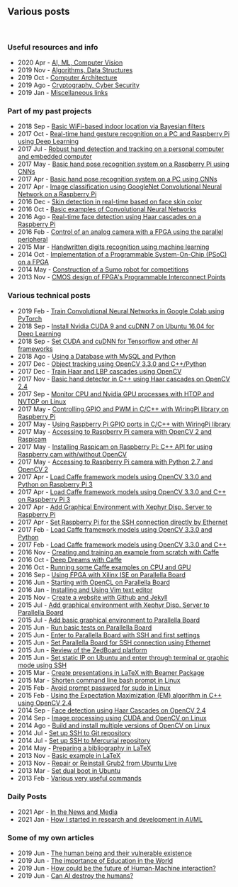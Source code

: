 <h2>Various posts</h2>
<br/>
<!-- ----------------------------------------------------------------------------------------------- -->
<!-- ----------------------------------------------------------------------------------------------- -->
<h3>Useful resources and info</h3>
<ul>
<li>2020 Apr - <a href="/posts/information/2020-04_artificial-intelligence/page.html">AI, ML, Computer Vision</a></li>
<li>2019 Nov - <a href="/posts/information/2019-11_algorithms/page.html">Algorithms, Data Structures</a></li>
<li>2019 Oct - <a href="/posts/information/2019-10_computer-architecture/page.html">Computer Architecture</a></li>
<li>2019 Ago - <a href="/posts/information/2019-08_cryptography/page.html">Cryptography, Cyber Security</a></li>
<li>2019 Jan - <a href="/posts/information/2019-01_others/page.html">Miscellaneous links</a></li>
</ul>
<!-- ----------------------------------------------------------------------------------------------- -->
<!-- ----------------------------------------------------------------------------------------------- -->
<h3>Part of my past projects</h3>
<ul>
<li>2018 Sep - <a href="/posts/projects/2018-09_basic-wifi-based-indoor-location-via-bayesian-filters/page.html">Basic WiFi-based indoor location via Bayesian filters</a></li>
<li>2017 Oct - <a href="/posts/projects/2017-10_real-time-hand-gesture-recognition-on-a-pc-and-raspberry-pi-using-deep-learning/page.html">Real-time hand gesture recognition on a PC and Raspberry Pi using Deep Learning</a></li>
<li>2017 Jul - <a href="/posts/projects/2017-07_robust-hand-detection-and-tracking-on-a-personal-computer-and-embedded-computer/page.html">Robust hand detection and tracking on a personal computer and embedded computer</a></li>
<li>2017 May - <a href="/posts/projects/2017-05_basic-hand-pose-recognition-system-on-a-raspberry-pi-using-cnns/page.html">Basic hand pose recognition system on a Raspberry Pi using CNNs</a></li>
<li>2017 Apr - <a href="/posts/projects/2017-04_basic-hand-pose-recognition-system-on-a-pc-using-cnns/page.html">Basic hand pose recognition system on a PC using CNNs</a></li>
<li>2017 Apr - <a href="/posts/projects/2017-04_image-classification-using-googlenet-convolutional-neural-network-on-a-raspberry-pi/page.html">Image classification using GoogleNet Convolutional Neural Network on a Raspberry Pi</a></li>
<li>2016 Dec - <a href="/posts/projects/2016-12_skin-detection-in-real-time-based-on-face-skin-color/page.html">Skin detection in real-time based on face skin color</a></li>
<li>2016 Oct - <a href="/posts/projects/2016-10_basic-examples-of-convolutional-neural-networks/page.html">Basic examples of Convolutional Neural Networks</a></li>
<li>2016 Ago - <a href="/posts/projects/2016-08_real-time-face-detection-using-haar-cascades-on-a-raspberry-pi/page.html">Real-time face detection using Haar cascades on a Raspberry Pi</a></li>
<li>2016 Feb - <a href="/posts/projects/2016-02_control-of-an-analog-camera-with-a-fpga-using-the-parallel-peripheral/page.html">Control of an analog camera with a FPGA using the parallel peripheral</a></li>
<li>2015 Mar - <a href="/posts/projects/2015-03_handwritten-digits-recognition-using-machine-learning/page.html">Handwritten digits recognition using machine learning</a></li>
<li>2014 Oct - <a href="/posts/projects/2014-10_implementation-of-a-programmable-system-on-chip-on-a-fpga/page.html">Implementation of a Programmable System-On-Chip (PSoC) on a FPGA</a></li>
<li>2014 May - <a href="/posts/projects/2014-05_construction-of-a-robot-sumo-for-competitions/page.html">Construction of a Sumo robot for competitions</a></li>
<li>2013 Nov - <a href="/posts/projects/2013-11_cmos-design-of-fpgas-programmable-interconnect-points/page.html">CMOS design of FPGA's Programmable Interconnect Points</a></li>
</ul>
<!-- ----------------------------------------------------------------------------------------------- -->
<!-- ----------------------------------------------------------------------------------------------- -->
<h3>Various technical posts</h3>
<ul>
<li>2019 Feb - <a href="/posts/technical/2019-02_train_convolutional_neural_networks_in_google_colab_using_pytorch/page.html">Train Convolutional Neural Networks in Google Colab using PyTorch</a></li>
<li>2018 Sep - <a href="/posts/technical/2018-09_install_cuda_9_and_cudnn_7_on_ubuntu_16_for_deep_learning/page.html">Install Nvidia CUDA 9 and cuDNN 7 on Ubuntu 16.04 for Deep Learning</a></li>
<li>2018 Sep - <a href="/posts/technical/2018-09_set_cuda_cudnn_for_tensorflow_and_other_ai_frameworks/page.html">Set CUDA and cuDNN for Tensorflow and other AI frameworks</a></li>
<li>2018 Ago - <a href="/posts/technical/2018-08_using_a_database_with_mysql_and_python/page.html">Using a Database with MySQL and Python</a></li>
<li>2017 Dec - <a href="/posts/technical/2017-12_object_tracking_using_opencv_3-3-0_and_cpp_pyhon/page.html">Object tracking using OpenCV 3.3.0 and C++/Python</a></li>
<li>2017 Dec - <a href="/posts/technical/2017-12_train_haar_and_lbp_cascades_using_opencv/page.html">Train Haar and LBP cascades using OpenCV</a></li>
<li>2017 Nov - <a href="/posts/technical/2017-11_basic_hand_detector_in_cpp_using_haar_cascades_on_opencv_2-4/page.html">Basic hand detector in C++ using Haar cascades on OpenCV 2.4</a></li>
<li>2017 Sep - <a href="/posts/technical/2017-09_monitor_cpu_and_nvidia_gpu_processes_with_htop_and_nvtop_on_linux/page.html"> Monitor CPU and Nvidia GPU processes with HTOP and NVTOP on Linux</a></li>
<li>2017 May - <a href="/posts/technical/2017-05_controlling_gpio_and_pwm_in_c_cpp_with_wiringpi_library_on_raspberry_pi/page.html">Controlling GPIO and PWM in C/C++ with WiringPi library on Raspberry Pi</a></li>
<li>2017 May - <a href="/posts/technical/2017-05_using_raspberry_pi_gpio_ports_in_c_cpp_with_wiringpi_library/page.html">Using Raspberry Pi GPIO ports in C/C++ with WiringPi library</a></li>
<li>2017 May - <a href="/posts/technical/2017-05_accessing_to_raspberry_pi_camera_with_opencv2_and_raspicam/page.html">Accessing to Raspberry Pi camera with OpenCV 2 and Raspicam</a></li>
<li>2017 May - <a href="/posts/technical/2017-05_installing_raspicam_on_raspberry_pi/page.html">Installing Raspicam on Raspberry Pi: C++ API for using Raspberry cam with/without OpenCV</a></li>
<li>2017 May - <a href="/posts/technical/2017-05_accessing_to_raspberry_pi_camera_with_python2-7_and_opencv2/page.html">Accessing to Raspberry Pi camera with Python 2.7 and OpenCV 2</a></li>
<li>2017 Apr - <a href="/posts/technical/2017-04_load_caffe_framework_models_using_opencv_3-3-0_and_python_on_raspberry_pi_3/page.html">Load Caffe framework models using OpenCV 3.3.0 and Python on Raspberry Pi 3</a></li>
<li>2017 Apr - <a href="/posts/technical/2017-04_load_caffe_framework_models_using_opencv_3-3-0_and_c++_on_raspberry_pi_3/page.html">Load Caffe framework models using OpenCV 3.3.0 and C++ on Raspberry Pi 3</a></li>
<li>2017 Apr - <a href="/posts/technical/2017-04_add_graphical_environment_xephyr_to_raspberry_pi/page.html">Add Graphical Environment with Xephyr Disp. Server to Raspberry Pi</a></li>
<li>2017 Apr - <a href="/posts/technical/2017-04_set_raspberry_pi_for_the_SSH_connection_directly_by_ethernet/page.html">Set Raspberry Pi for the SSH connection directly by Ethernet</a></li>
<li>2017 Feb - <a href="/posts/technical/2017-02_load_caffe_framework_models_using_opencv_3-3-0_and_python/page.html">Load Caffe framework models using OpenCV 3.3.0 and Python</a></li>
<li>2017 Feb - <a href="/posts/technical/2017-02_load_caffe_framework_models_using_opencv_3-3-0_and_cpp/page.html">Load Caffe framework models using OpenCV 3.3.0 and C++</a></li>
<li>2016 Nov - <a href="/posts/technical/2016-11_creating_and_training_an_example_from_scratch_with_caffe/page.html"> Creating and training an example from scratch with Caffe</a></li>
<li>2016 Oct - <a href="/posts/technical/2016-10_deep-dreams_with_Caffe/page.html"> Deep Dreams with Caffe</a></li>
<li>2016 Oct - <a href="/posts/technical/2016-10_running_some_caffe_examples_on_CPU_and_GPU/page.html"> Running some Caffe examples on CPU and GPU</a></li>
<li>2016 Sep - <a href="/posts/technical/2016-09_using_fpga_with_xilinx_ise_on_parallella_board/page.html"> Using FPGA with Xilinx ISE on Parallella Board</a></li>
<li>2016 Jun - <a href="/posts/technical/2016-06_starting_with_opencl_on_parallella_board/page.html"> Starting with OpenCL on Parallella Board</a></li>
<li>2016 Jan - <a href="/posts/technical/2016-01_installing_and_using_vim_text_editor/page.html">Installing and Using Vim text editor</a></li>
<li>2015 Nov - <a href="/posts/technical/2015-11_create_a_website_with_github_and_jekyll/page.html">Create a website with Github and Jekyll</a></li>
<li>2015 Jul - <a href="/posts/technical/2015-07_add_graphical_environment_with_xephyr_to_parallella_board/page.html"> Add graphical environment with Xephyr Disp. Server to Parallella Board</a></li>
<li>2015 Jul - <a href="/posts/technical/2015-07_add_basic_graphical_environment_to_parallella_board/page.html"> Add basic graphical environment to Parallella Board</a></li>
<li>2015 Jun - <a href="/posts/technical/2015-06_run_basic_tests_on_parallella_board/page.html"> Run basic tests on Parallella Board</a></li>
<li>2015 Jun - <a href="/posts/technical/2015-06_enter_to_parallella_board_with_ssh_and_first_settings/page.html"> Enter to Parallella Board with SSH and first settings</a></li>
<li>2015 Jun - <a href="/posts/technical/2015-06_set_parallella_board_for_ssh_connection_using_ethernet/page.html"> Set Parallella Board for SSH connection using Ethernet</a></li>
<li>2015 Jun - <a href="/posts/technical/2015-06_review_of_the_zedboard_platform/page.html">Review of the ZedBoard platform</a></li>
<li>2015 Jun - <a href="/posts/technical/2015-06_set_static_ip_on_ubuntu_and_enter_through_terminal_or_graphic_mode_with_ssh/page.html">Set static IP on Ubuntu and enter through terminal or graphic mode using SSH</a></li>
<li>2015 Mar - <a href="/posts/technical/2015-03_create_presentations_in_latex_with_beamer_package/page.html">Create presentations in LaTeX with Beamer Package</a></li>
<li>2015 Mar - <a href="/posts/technical/2015-03_shorten_command_line_bash_prompt_in_linux/page.html">Shorten command line bash prompt in Linux</a></li>
<li>2015 Feb - <a href="/posts/technical/2015-02_avoid_prompt_password_for_sudo_in_linux/page.html">Avoid prompt password for sudo in Linux</a></li>
<li>2015 Feb - <a href="/posts/technical/2015-02_expectation-maximization_em_algorithm_in_cpp_using_opencv_2-4/page.html">Using the Expectation Maximization (EM) algorithm in C++ using OpenCV 2.4</a></li>
<li>2014 Sep - <a href="/posts/technical/2014-09_face_detection_using_haar_cascades_on_opencv_2-4/page.html">Face detection using Haar Cascades on OpenCV 2.4</a></li>
<li>2014 Sep - <a href="/posts/technical/2014-09_image_processing_using_cuda_and_opencv_linux/page.html"> Image processing using CUDA and OpenCV on Linux</a></li>
<li>2014 Ago - <a href="/posts/technical/2014-08_build_and_install_multiple_versions_of_opencv_on_linux/page.html">Build and install multiple versions of OpenCV on Linux</a></li>
<li>2014 Jul - <a href="/posts/technical/2014-07_set_up_ssh_to_git_repository/page.html"> Set up SSH to Git repository</a></li>
<li>2014 Jul - <a href="/posts/technical/2014-07_set_up_ssh_to_mercurial_repository/page.html"> Set up SSH to Mercurial repository</a></li>
<li>2014 May - <a href="/posts/technical/2014-05_preparing_a_bibliography_in_latex/page.html">Preparing a bibliography in LaTeX</a></li>
<li>2013 Nov - <a href="/posts/technical/2013-11_basic_example_in_latex/page.html">Basic example in LaTeX</a></li>
<li>2013 Nov - <a href="/posts/technical/2013-11_repair_or_reinstall_grub2_from_ubuntu_live/page.html">Repair or Reinstall Grub2 from Ubuntu Live</a></li>
<li>2013 Mar - <a href="/posts/technical/2013-03_set_dual_boot_in_ubuntu/page.html">Set dual boot in Ubuntu</a></li>
<li>2013 Feb - <a href="/posts/technical/2013-02_useful_commands/page.html">Various very useful commands</a></li>
</ul>
<!-- ----------------------------------------------------------------------------------------------- -->
<!-- ----------------------------------------------------------------------------------------------- -->
<h3>Daily Posts</h3>
<ul>
<li>2021 Apr - <a href="/posts/daily/2021-04_in-the-media/page.html">In the News and Media</a></li>
<li>2021 Jan - <a href="/posts/daily/2021-01_how-i-started-in-ai/page.html">How I started in research and development in AI/ML</a></li>
</ul>
<!-- ----------------------------------------------------------------------------------------------- -->
<!-- ----------------------------------------------------------------------------------------------- -->
<!-- ----------------------------------------------------------------------------------------------- -->
<!-- ----------------------------------------------------------------------------------------------- -->
<h3>Some of my own articles</h3>
<ul>
<!-- <li>2019 Jun - <a href="/posts/articles/short-history-a-specie-called-humans-against-natural-evolution/page.html">Short history: A specie called Humans against natural evolution</a></li> -->
<li>2019 Jun - <a href="/posts/articles/2019-06_human-being-and-their-vulnerable-existence/page.html">The human being and their vulnerable existence</a></li>
<li>2019 Jun - <a href="/posts/articles/2019-06_the-importance-of-education-in-the-world/page.html">The importance of Education in the World</a></li>
<li>2019 Jun - <a href="/posts/articles/2019-06_future-of-human-machine-interaction/page.html">How could be the future of Human-Machine interaction?</a></li>
<li>2019 Jun - <a href="/posts/articles/2019-06_can-ai-destroy-the-humans/page.html">Can AI destroy the humans?</a></li>
</ul>
<!-- ----------------------------------------------------------------------------------------------- -->
<!-- ----------------------------------------------------------------------------------------------- -->
